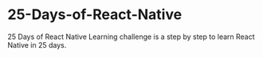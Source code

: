 # 25-Days-of-React-Native
25 Days of React Native Learning challenge is a step by step to learn React Native in 25 days.
